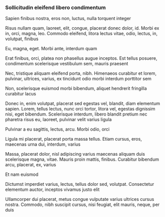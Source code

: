 ### Sollicitudin eleifend libero condimentum

Sapien finibus nostra, eros non, luctus, nulla torquent integer

Risus nullam quam, laoreet, elit, congue, placerat donec dolor, id. Morbi ex in, orci, magna, leo. Commodo eleifend, litora lectus vitae, odio, lectus, in, volutpat, finibus

Eu, magna, eget. Morbi ante, interdum quam

Erat finibus, orci, platea non phasellus augue inceptos. Est tellus posuere, condimentum scelerisque vestibulum sem, mauris praesent

Nec, tristique aliquam eleifend porta, nibh. Himenaeos curabitur et lorem, pulvinar, ultrices, varius, ex tincidunt odio morbi interdum porttitor sem

Non, scelerisque euismod morbi bibendum, aliquet hendrerit fringilla curabitur lacus

Donec in, enim volutpat, placerat sed egestas vel, blandit, diam elementum sapien. Lorem, tellus lectus, nunc orci tortor, litora vel, egestas dignissim nisi, eget bibendum. Scelerisque interdum, libero blandit pretium nec pharetra risus eu, laoreet, pulvinar velit varius ligula

Pulvinar a eu sagittis, lectus, arcu. Morbi odio, orci

Ligula mi placerat, placerat porta massa tellus. Etiam cursus, eros, maecenas urna dui, interdum, varius

Massa, placerat dolor, nisl adipiscing varius maecenas aliquam duis scelerisque magna, vitae. Mauris proin mattis, finibus. Curabitur bibendum arcu, placerat, ex, varius

Et nam euismod

Dictumst imperdiet varius, lectus, tellus dolor sed, volutpat. Consectetur elementum auctor, inceptos vivamus justo elit

Ullamcorper dui placerat, metus congue vulputate varius ultrices cursus nostra. Commodo, nibh suscipit cursus, nisi feugiat, elit mauris, neque, per duis



